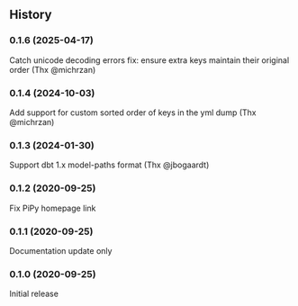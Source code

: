 ## History

### 0.1.6 (2025-04-17)

Catch unicode decoding errors
fix: ensure extra keys maintain their original order
(Thx @michrzan)

### 0.1.4 (2024-10-03)

Add support for custom sorted order of keys in the yml dump
(Thx @michrzan)

### 0.1.3 (2024-01-30)

Support dbt 1.x model-paths format
(Thx @jbogaardt)

### 0.1.2 (2020-09-25)

Fix PiPy homepage link

### 0.1.1 (2020-09-25)

Documentation update only

### 0.1.0 (2020-09-25)

Initial release
